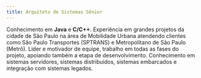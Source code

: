 ```yaml
---
title: Arquiteto de Sistemas Sênior
---
```

Conhecimento em **Java** e **C/C++**. Experiência em grandes projetos da cidade de São Paulo na área de Mobilidade Urbana atendendo clientes como São Paulo Transportes (SPTRANS) e Metropolitano de São Paulo (Metrô). Lider e motivador de equipe, trabalho em todas as fases do projeto, apoiando também a etapa de desenvolvimento. Conhecimento em sistemas servidores, sistemas distribuídos, sistemas embarcados e integração com sistemas legados.